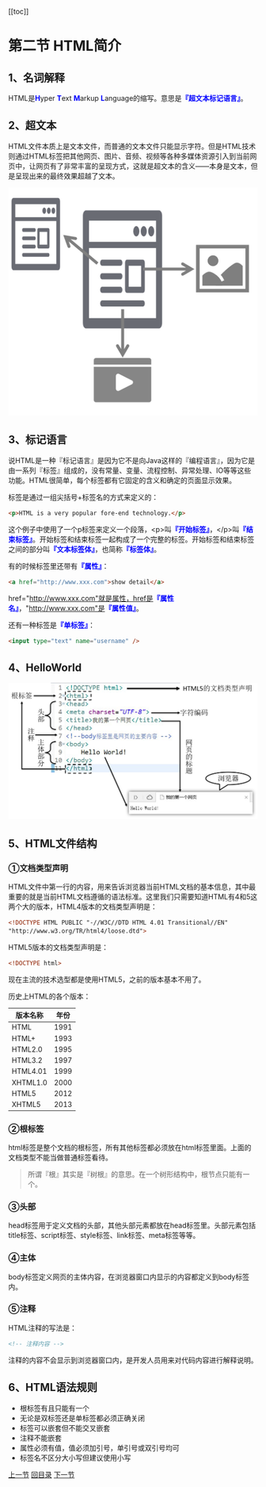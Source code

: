 [[toc]]

# 第二节 HTML简介

## 1、名词解释

HTML是<span style="color:blue;font-weight:bold;">H</span>yper <span style="color:blue;font-weight:bold;">T</span>ext <span style="color:blue;font-weight:bold;">M</span>arkup <span style="color:blue;font-weight:bold;">L</span>anguage的缩写。意思是<span style="color:blue;font-weight:bold;">『超文本标记语言』</span>。



## 2、超文本

HTML文件本质上是文本文件，而普通的文本文件只能显示字符。但是HTML技术则通过HTML标签把其他网页、图片、音频、视频等各种多媒体资源引入到当前网页中，让网页有了非常丰富的呈现方式，这就是超文本的含义——本身是文本，但是呈现出来的最终效果超越了文本。

![./images](./images/img003.png)



## 3、标记语言

说HTML是一种『标记语言』是因为它不是向Java这样的『编程语言』，因为它是由一系列『标签』组成的，没有常量、变量、流程控制、异常处理、IO等等这些功能。HTML很简单，每个标签都有它固定的含义和确定的页面显示效果。



标签是通过一组尖括号+标签名的方式来定义的：

```html
<p>HTML is a very popular fore-end technology.</p>
```

这个例子中使用了一个p标签来定义一个段落，&lt;p&gt;叫<span style="color:blue;font-weight:bold;">『开始标签』</span>，&lt;/p&gt;叫<span style="color:blue;font-weight:bold;">『结束标签』</span>。开始标签和结束标签一起构成了一个完整的标签。开始标签和结束标签之间的部分叫<span style="color:blue;font-weight:bold;">『文本标签体』</span>，也简称<span style="color:blue;font-weight:bold;">『标签体』</span>。



有的时候标签里还带有<span style="color:blue;font-weight:bold;">『属性』</span>：

```html
<a href="http://www.xxx.com">show detail</a>
```



href="http://www.xxx.com"就是属性，href是<span style="color:blue;font-weight:bold;">『属性名』</span>，"http://www.xxx.com"是<span style="color:blue;font-weight:bold;">『属性值』</span>。

还有一种标签是<span style="color:blue;font-weight:bold;">『单标签』</span>：

```html
<input type="text" name="username" />
```



## 4、HelloWorld

![./images](./images/img004.png)



## 5、HTML文件结构

### ①文档类型声明

HTML文件中第一行的内容，用来告诉浏览器当前HTML文档的基本信息，其中最重要的就是当前HTML文档遵循的语法标准。这里我们只需要知道HTML有4和5这两个大的版本，HTML4版本的文档类型声明是：

```html
<!DOCTYPE HTML PUBLIC "-//W3C//DTD HTML 4.01 Transitional//EN"
"http://www.w3.org/TR/html4/loose.dtd">
```



HTML5版本的文档类型声明是：

```html
<!DOCTYPE html>
```



现在主流的技术选型都是使用HTML5，之前的版本基本不用了。

历史上HTML的各个版本：

| 版本名称 | 年份 |
| -------- | ---- |
| HTML     | 1991 |
| HTML+    | 1993 |
| HTML2.0  | 1995 |
| HTML3.2  | 1997 |
| HTML4.01 | 1999 |
| XHTML1.0 | 2000 |
| HTML5    | 2012 |
| XHTML5   | 2013 |



### ②根标签

html标签是整个文档的根标签，所有其他标签都必须放在html标签里面。上面的文档类型不能当做普通标签看待。

> 所谓『根』其实是『树根』的意思。在一个树形结构中，根节点只能有一个。



### ③头部

head标签用于定义文档的头部，其他头部元素都放在head标签里。头部元素包括title标签、script标签、style标签、link标签、meta标签等等。



### ④主体

body标签定义网页的主体内容，在浏览器窗口内显示的内容都定义到body标签内。



### ⑤注释

HTML注释的写法是：

```html
<!-- 注释内容 -->
```

注释的内容不会显示到浏览器窗口内，是开发人员用来对代码内容进行解释说明。



## 6、HTML语法规则

- 根标签有且只能有一个
- 无论是双标签还是单标签都必须正确关闭
- 标签可以嵌套但不能交叉嵌套
- 注释不能嵌套
- 属性必须有值，值必须加引号，单引号或双引号均可
- 标签名不区分大小写但建议使用小写



[上一节](verse01.html) [回目录](index.html) [下一节](verse03.html)